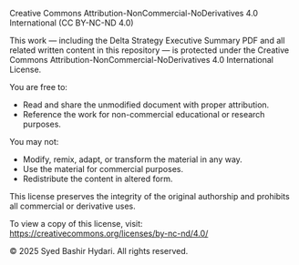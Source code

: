 Creative Commons Attribution-NonCommercial-NoDerivatives 4.0 International (CC BY-NC-ND 4.0)

This work — including the Delta Strategy Executive Summary PDF and all related written content in this repository — is protected under the Creative Commons Attribution-NonCommercial-NoDerivatives 4.0 International License.

You are free to:
- Read and share the unmodified document with proper attribution.
- Reference the work for non-commercial educational or research purposes.

You may not:
- Modify, remix, adapt, or transform the material in any way.
- Use the material for commercial purposes.
- Redistribute the content in altered form.

This license preserves the integrity of the original authorship and prohibits all commercial or derivative uses.

To view a copy of this license, visit:  
https://creativecommons.org/licenses/by-nc-nd/4.0/

© 2025 Syed Bashir Hydari. All rights reserved.
